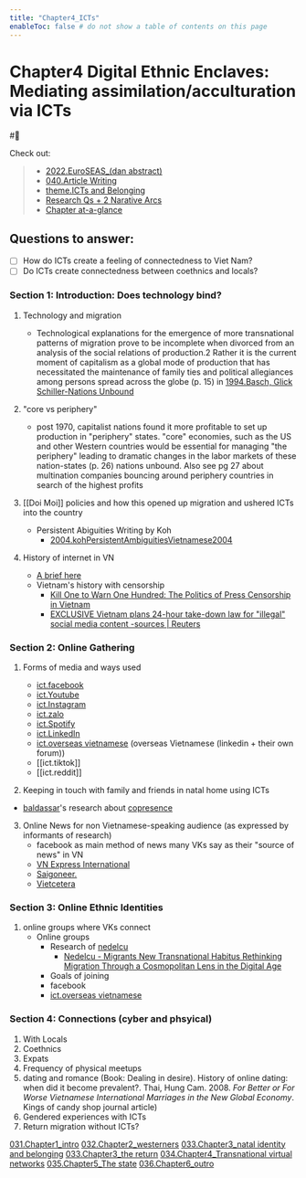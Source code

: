 ```yaml
---
title: "Chapter4_ICTs"
enableToc: false # do not show a table of contents on this page
---
```


# **Chapter4** Digital Ethnic Enclaves: Mediating assimilation/acculturation via ICTs
#🌱 

Check out:
> - [2022.EuroSEAS_(dan abstract)](_Spaces/work/Conferences/2022.EuroSEAS_(dan%20abstract).md)
> - [040.Article Writing](000.Chapters/040.Article%20Writing.md)
> - [theme.ICTs and Belonging](009.Themes/Identity%20and%20Belonging/theme.ICTs%20and%20Belonging.md)
> - [Research Qs + 2 Narative Arcs](000.Chapters/010.Two%20Narative%20Arcs%20+%20Research%20Qs.md) 
> - [Chapter at-a-glance](000.Chapters/030.Chapters%20at-a-glance.md)


## Questions to answer: 
- [ ] How do ICTs create a feeling of connectedness to Viet Nam?
- [ ] Do ICTs create connectedness between coethnics and locals? 

### Section 1: Introduction: Does technology bind?
 1. Technology and migration
	 - Technological explanations for the emergence of more transnational patterns of migration prove to be incomplete when divorced from an analysis of the social relations of production.2 Rather it is the current moment of capitalism as a global mode of production that has necessitated the maintenance of family ties and political allegiances among persons spread across the globe (p. 15) in [1994.Basch, Glick Schiller-Nations Unbound](002.LiteratureNotes/1994.Basch,%20Glick%20Schiller-Nations%20Unbound.md)
 2. "core vs periphery" 
	 - post 1970, capitalist nations found it more profitable to set up production in "periphery" states. "core" economies, such as the US and other Western countries would be essential for managing "the periphery" leading to dramatic changes in the labor markets of these nation-states (p. 26) nations unbound. Also see pg 27 about multination companies bouncing around periphery countries in search of the highest profits
 3. [[Doi Moi]] policies and how this opened up migration and ushered ICTs into the country
	 - Persistent Abiguities Writing by Koh
		 - [2004.kohPersistentAmbiguitiesVietnamese2004](002.LiteratureNotes/2004.kohPersistentAmbiguitiesVietnamese2004.md)

4. History of internet in VN
	- [A brief here](https://saigoneer.com/saigon-technology/11831-a-brief-history-of-the-internet-in-vietnam-on-its-20th-birthday)
	- Vietnam's history with censorship
		- [Kill One to Warn One Hundred: The Politics of Press Censorship in Vietnam](https://www.viet-studies.com/kinhte/PressCensorship_IJP_2013.pdf)
		- [EXCLUSIVE Vietnam plans 24-hour take-down law for "illegal" social media content -sources | Reuters](https://www.reuters.com/business/media-telecom/exclusive-vietnam-plans-24-hour-take-down-law-illegal-social-media-content-2022-04-20/)

### Section 2: Online Gathering
1. Forms of media and ways used
	- [ict.facebook](001.Notes/ICTs/ict.facebook.md)
	- [ict.Youtube](001.Notes/ICTs/ict.Youtube.md) 
	- [ict.Instagram](001.Notes/ICTs/ict.Instagram.md)
	- [ict.zalo](001.Notes/ICTs/ict.zalo.md)
	- [ict.Spotify](001.Notes/ICTs/ict.Spotify.md)
	- [ict.LinkedIn](001.Notes/ICTs/ict.LinkedIn.md)
	- [ict.overseas vietnamese](https://overseasvietnamese.com/) (overseas Vietnamese (linkedin + their own forum))
	- [[ict.tiktok]]
	- [[ict.reddit]]

2. Keeping in touch with family and friends in natal home using ICTs
- [baldassar](005.Authors/baldassar.md)'s research about [copresence](copresence)

3. Online News for non Vietnamese-speaking audience (as expressed by informants of research)
	- facebook as main method of news many VKs say as their "source of news" in VN
	- [VN Express International](https://e.vnexpress.net/)
	- [Saigoneer.](https://www.google.com/url?sa=t&rct=j&q=&esrc=s&source=web&cd=&cad=rja&uact=8&ved=2ahUKEwiH-5-t59b3AhVjpVYBHQMwBeEQFnoECBMQAQ&url=https%3A%2F%2Fsaigoneer.com%2F&usg=AOvVaw0pa7bNZZ6jawqWcjkUHzyN) 
	- [Vietcetera](https://www.google.com/url?sa=t&rct=j&q=&esrc=s&source=web&cd=&cad=rja&uact=8&ved=2ahUKEwjy1aqk59b3AhXrm1YBHXU9AeAQFnoECAwQAQ&url=https%3A%2F%2Fvietcetera.com%2Fen&usg=AOvVaw3XtA5Sqi-wSWyVBplRAOyT)

### Section 3: Online Ethnic Identities

1. online groups where VKs connect
	- Online groups
		- Research of [nedelcu](005.Authors/nedelcu.md) 
			- [Nedelcu - Migrants New Transnational Habitus Rethinking Migration Through a Cosmopolitan Lens in the Digital Age](002.LiteratureNotes/Nedelcu%20-%20Migrants%20New%20Transnational%20Habitus%20Rethinking%20Migration%20Through%20a%20Cosmopolitan%20Lens%20in%20the%20Digital%20Age.md)
		- Goals of joining
		- facebook
		- [ict.overseas vietnamese](ict.overseas%20vietnamese)

 ### Section 4: Connections (cyber and phsyical)

1. With Locals
2. Coethnics
3. Expats
4. Frequency of physical meetups
5. dating and romance (Book: Dealing in desire). History of online dating: when did it become prevalent?. Thai, Hung Cam. 2008. _For Better or For Worse Vietnamese International Marriages in the New Global Economy_. Kings of candy shop journal article)
 6. Gendered experiences with ICTs
7. Return migration without ICTs?


[031.Chapter1_intro](000.Chapters/031.Chapter1_intro.md)
[032.Chapter2_westerners](000.Chapters/032.Chapter2_westerners.md)
[033.Chapter3_natal identity and belonging](000.Chapters/033.Chapter3_natal%20identity%20and%20belonging.md)
[033.Chapter3_the return](000.Chapters/033.Chapter3_the%20return.md)
[034.Chapter4_Transnational virtual networks](000.Chapters/034.Chapter4_Transnational%20virtual%20networks.md)
[035.Chapter5_The state](000.Chapters/035.Chapter5_The%20state.md)
[036.Chapter6_outro](000.Chapters/036.Chapter6_outro.md)